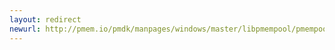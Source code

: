 ```yaml
---
layout: redirect
newurl: http://pmem.io/pmdk/manpages/windows/master/libpmempool/pmempool_rm.3.html
---
```


